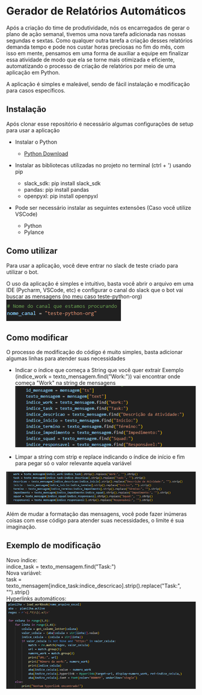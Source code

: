 # Gerador de Relatórios Automáticos  

Após a criação do time de produtividade, nós os encarregados de gerar o plano de ação semanal, tivemos uma nova tarefa adicionada nas nossas segundas e sextas.
Como qualquer outra tarefa a criação desses relatórios demanda tempo e pode nos custar horas preciosas no fim do mês, com isso em mente, pensamos em uma forma de auxiliar a equipe em finalizar essa atividade de modo que ela se torne mais otimizada e eficiente, automatizando o processo de criação de relatórios por meio de uma aplicação em Python.<br>

A aplicação é simples e maleável, sendo de fácil instalação e modificação para casos específicos.

## Instalação

Após clonar esse repositório é necessário algumas configurações de setup para usar a aplicação<br>
- Instalar o Python
  - [Python Download](https://www.python.org/downloads/)<br>   

- Instalar as bibliotecas utilizadas no projeto no terminal (ctrl + ') usando pip
  - slack_sdk: pip install slack_sdk
  - pandas: pip install pandas
  - openpyxl: pip install openpyxl<br>
 
- Pode ser necessário instalar as seguintes extensões (Caso você utilize VSCode)
  - Python
  - Pylance

 ## Como utilizar 
 
Para usar a aplicação, você deve entrar no slack de teste criado para utilizar o bot.<br>

O uso da aplicação é simples e intuitivo, basta você abrir o arquivo em uma IDE (Pycharm, VSCode, etc) e configurar o canal do slack que o bot vai buscar as mensagens (no meu caso teste-python-org)
<img src="src/imgs/Canal.png" alt="Canal">

## Como modificar

O processo de modificação do código é muito simples, basta adicionar algumas linhas para atender suas necessidades<br> 
 - Indicar o índice que começa a String que você quer extrair
Exemplo (indice_work = texto_mensagem.find("Work:")) vai encontrar onde começa "Work" na string de mensagens<br>
<img src="src/imgs/indice.png" alt="indice"><br>

- Limpar a string com strip e replace indicando o índice de início e fim para pegar só o valor relevante aquela variável<br>
<img src="src/imgs/formatacao.png" alt="Formatar">

Além de mudar a formatação das mensagens, você pode fazer inúmeras coisas com esse código para atender suas necessidades, o limite é sua imaginação.

## Exemplo de modificação

Novo índice:<br>
indice_task = texto_mensagem.find("Task:")<br>
Nova variável:<br>
task = texto_mensagem[indice_task:indice_descricao].strip().replace("Task:", "").strip()<br>
Hyperlinks automáticos:<br>
<img src="src/imgs/modificacao2.png" alt="Exemplo">
